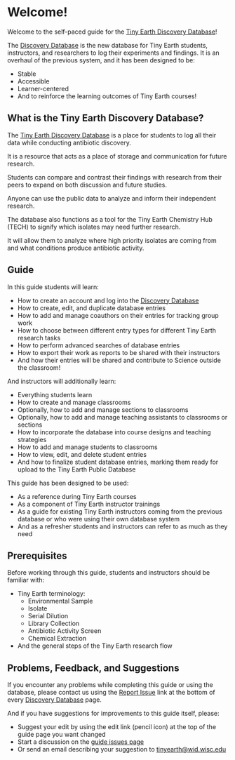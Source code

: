 # Welcome!

Welcome to the self-paced guide for the [Tiny Earth Discovery Database](https://discovery.tinyearth.wisc.edu/)!

The [Discovery Database](https://discovery.tinyearth.wisc.edu/) is the new database for Tiny Earth students, instructors, and researchers to log their experiments and findings. It is an overhaul of the previous system, and it has been designed to be:

- Stable
- Accessible
- Learner-centered
- And to reinforce the learning outcomes of Tiny Earth courses!

## What is the Tiny Earth Discovery Database?
  
The [Tiny Earth Discovery Database](https://discovery.tinyearth.wisc.edu/) is a place for students to log all their data while conducting antibiotic discovery.

It is a resource that acts as a place of storage and communication for future research.

Students can compare and contrast their findings with research from their peers to expand on both discussion and future studies.
  
Anyone can use the public data to analyze and inform their independent research.

The database also functions as a tool for the Tiny Earth Chemistry Hub (TECH) to signify which isolates may need further research.

It will allow them to analyze where high priority isolates are coming from and what conditions produce antibiotic activity.

## Guide

In this guide students will learn:

- How to create an account and log into the [Discovery Database](https://discovery.tinyearth.wisc.edu/)
- How to create, edit, and duplicate database entries
- How to add and manage coauthors on their entries for tracking group work
- How to choose between different entry types for different Tiny Earth research tasks
- How to perform advanced searches of database entries
- How to export their work as reports to be shared with their instructors
- And how their entries will be shared and contribute to Science outside the classroom!

And instructors will additionally learn:

- Everything students learn
- How to create and manage classrooms
- Optionally, how to add and manage sections to classrooms
- Optionally, how to add and manage teaching assistants to classrooms or sections
- How to incorporate the database into course designs and teaching strategies
- How to add and manage students to classrooms
- How to view, edit, and delete student entries
- And how to finalize student database entries, marking them ready for upload to the Tiny Earth Public Database

This guide has been designed to be used:

- As a reference during Tiny Earth courses
- As a component of Tiny Earth instructor trainings
- As a guide for existing Tiny Earth instructors coming from the previous database or who were using their own database system
- And as a refresher students and instructors can refer to as much as they need

## Prerequisites

Before working through this guide, students and instructors should be familiar with:

- Tiny Earth terminology:
  - Environmental Sample
  - Isolate
  - Serial Dilution
  - Library Collection
  - Antibiotic Activity Screen
  - Chemical Extraction
- And the general steps of the Tiny Earth research flow

## Problems, Feedback, and Suggestions

If you encounter any problems while completing this guide or using the database, please contact us using the [Report Issue](https://discovery.tinyearth.wisc.edu/report-issue/) link at the bottom of every [Discovery Database](https://discovery.tinyearth.wisc.edu/) page.

And if you have suggestions for improvements to this guide itself, please:

- Suggest your edit by using the edit link (pencil icon) at the top of the guide page you want changed
- Start a discussion on the [guide issues page](https://github.com/Tiny-Earth/DiscoveryDatabaseGuide/issues)
- Or send an email describing your suggestion to <tinyearth@wid.wisc.edu>
